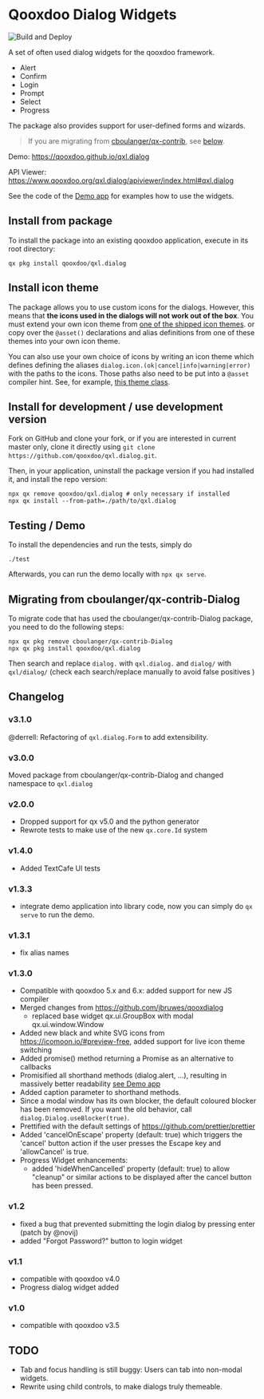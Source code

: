 # Qooxdoo Dialog Widgets

![Build and Deploy](https://github.com/qooxdoo/qxl.dialog/workflows/Build%20and%20Deploy/badge.svg)

A set of often used dialog widgets for the qooxdoo framework.

- Alert
- Confirm
- Login
- Prompt
- Select
- Progress

The package also provides support for user-defined forms and wizards.

> If you are migrating from
[cboulanger/qx-contrib](https://github.com/cboulanger/qx-contrib-Dialog), see
[below](#migrating-from-cboulangerqx-contrib-dialog).

Demo: https://qooxdoo.github.io/qxl.dialog

API Viewer: https://www.qooxdoo.org/qxl.dialog/apiviewer/index.html#qxl.dialog

See the code of the [Demo app](source/class/qxl/dialog/demo/Application.js) for
examples how to use the widgets.

## Install from package

To install the package into an existing qooxdoo application, execute in its
root directory:

```
qx pkg install qooxdoo/qxl.dialog
```

## Install icon theme

The package allows you to use custom icons for the dialogs. However,
this means that **the icons used in the dialogs will not work
out of the box**. You must extend your own icon theme from [one
of the shipped icon themes](source/class/qxl/dialog/theme/icon).
or copy over the `@asset()` declarations and alias definitions
from one of these themes into your own icon theme.

You can also use your own choice of icons by writing an icon theme which
defines defining the aliases `dialog.icon.(ok|cancel|info|warning|error)`
with the paths to the icons. Those paths also need to be put
into a `@asset` compiler hint. See, for example, [this theme
class](source/class/qxl/dialog/theme/icon/IcoMoonFree.js).

## Install for development / use development version

Fork on GitHub and clone your fork, or if you are interested
in current master only, clone it directly using `git clone
https://github.com/qooxdoo/qxl.dialog.git`. 

Then, in your application, uninstall the package version
if you had installed it, and install the repo version:

```shell
npx qx remove qooxdoo/qxl.dialog # only necessary if installed
npx qx install --from-path=./path/to/qxl.dialog
```

## Testing / Demo

To install the dependencies and run the tests, simply do

```shell
./test
```

Afterwards, you can run the demo locally with `npx qx serve`.

## Migrating from cboulanger/qx-contrib-Dialog

To migrate code that has used the cboulanger/qx-contrib-Dialog package, you need 
to do the following steps:

```shell
npx qx pkg remove cboulanger/qx-contrib-Dialog
npx qx pkg install qooxdoo/qxl.dialog
```

Then search and replace `dialog.` with `qxl.dialog.` and `dialog/` with `qxl/dialog/` 
(check each search/replace manually to avoid false positives )

## Changelog

### v3.1.0
@derrell: Refactoring of `qxl.dialog.Form` to add extensibility.   

### v3.0.0
Moved package from cboulanger/qx-contrib-Dialog and changed namespace to `qxl.dialog`

### v2.0.0
- Dropped support for qx v5.0 and the python generator
- Rewrote tests to make use of the new `qx.core.Id` system
### v1.4.0
- Added TextCafe UI tests
### v1.3.3
- integrate demo application into library code, now you can simply do `qx serve` to run the demo.
### v1.3.1
- fix alias names
### v1.3.0
- Compatible with qooxdoo 5.x and 6.x: added support for new JS compiler
- Merged changes from https://github.com/jbruwes/qooxdialog
  - replaced base widget qx.ui.GroupBox with modal qx.ui.window.Window
- Added new black and white SVG icons from https://icomoon.io/#preview-free, added support for live icon theme switching
- Added promise() method returning a Promise as an alternative to callbacks
- Promisified all shorthand methods (dialog.alert, ...), resulting in massively better readability 
  [see Demo app](demo/default/source/class/dialog/demo/Application.js#L193)
- Added caption parameter to shorthand methods.
- Since a modal window has its own blocker, the  default coloured blocker has been removed. If you want the old behavior, 
  call `dialog.Dialog.useBlocker(true)`.
- Prettified with the default settings of https://github.com/prettier/prettier
- Added 'cancelOnEscape' property (default: true) which triggers the 'cancel' button action if the user presses the 
  Escape key and 'allowCancel' is true.
- Progress Widget enhancements:
  - added 'hideWhenCancelled' property (default: true) to allow "cleanup" or
    similar actions to be displayed after the cancel button has been pressed.  
### v1.2
- fixed a bug that prevented submitting the login dialog by pressing enter (patch by @novij)
- added "Forgot Password?" button to login widget
### v1.1
- compatible with qooxdoo v4.0
- Progress dialog widget added
### v1.0
- compatible with qooxdoo v3.5

## TODO
- Tab and focus handling is still buggy: Users can tab into non-modal widgets.
- Rewrite using child controls, to make dialogs truly themeable.
